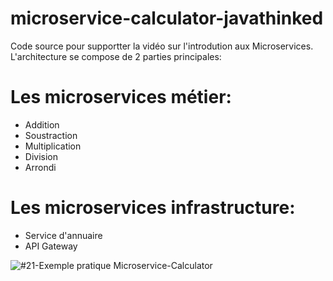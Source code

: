 # microservice-calculator-javathinked
Code source pour supportter la vidéo sur l'introdution aux Microservices.
L'architecture se compose de 2 parties principales:
# Les microservices métier:

- Addition
- Soustraction
- Multiplication 
- Division
- Arrondi

# Les microservices infrastructure:

- Service d'annuaire
- API Gateway

![#21-Exemple pratique Microservice-Calculator ](https://github.com/JavaThinked/microservice-calculator-javathinked/assets/59421318/adef0410-c20c-424f-a992-9f0545128a08)

